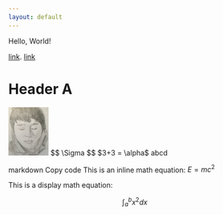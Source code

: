 ```yaml
---
layout: default
---
```

Hello, World!

[link](https://stat.duke.edu/).
[link](ss.html)


# Header A
<img src="ego.png" alt="ego" width="80"/>
$$
\Sigma
$$
$3+3 = \alpha$
abcd

markdown
Copy code
This is an inline math equation: $E = mc^2$

This is a display math equation:

$$
\int_{a}^{b} x^2 dx
$$